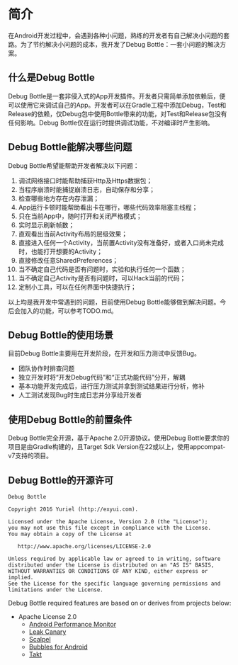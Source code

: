 # 简介
在Android开发过程中，会遇到各种小问题，熟练的开发者有自己解决小问题的套路。为了节约解决小问题的成本，我开发了Debug Bottle：一套小问题的解决方案。
## 什么是Debug Bottle
Debug Bottle是一套非侵入式的App开发插件。开发者只需简单添加依赖后，便可以使用它来调试自己的App。开发者可以在Gradle工程中添加Debug，Test和Release的依赖，仅Debug包中使用Bottle带来的功能，对Test和Release包没有任何影响。Debug Bottle仅在运行时提供调试功能，不对编译时产生影响。
## Debug Bottle能解决哪些问题
Debug Bottle希望能帮助开发者解决以下问题：

1. 调试网络接口时能帮助捕获Http及Https数据包；
2. 当程序崩溃时能捕捉崩溃日志，自动保存和分享；
2. 检查哪些地方存在内存泄漏；
2. App运行卡顿时能帮助看出卡在哪行，哪些代码效率阻塞主线程；
3. 只在当前App中，随时打开和关闭严格模式；
3. 实时显示刷新帧数；
4. 直观看出当前Activity布局的层级效果；
5. 直接进入任何一个Activity，当前置Activity没有准备好，或者入口尚未完成时，也能打开想要的Activity；
6. 直接修改任意SharedPreferences；
7. 当不确定自己代码是否有问题时，实验和执行任何一个函数；
8. 当不确定自己Activity是否有问题时，可以Hack当前的代码；
9. 定制小工具，可以在任何界面中快捷执行；

以上均是我开发中常遇到的问题，目前使用Debug Bottle能够做到解决问题。今后会加入的功能，可以参考TODO.md。
## Debug Bottle的使用场景
目前Debug Bottle主要用在开发阶段，在开发和压力测试中反馈Bug。
- 团队协作时排查问题
- 独立开发时将“开发Debug代码”和“正式功能代码”分开，解耦
- 基本功能开发完成后，进行压力测试并拿到测试结果进行分析，修补
- 人工测试发现Bug时生成日志并分享给开发者

## 使用Debug Bottle的前置条件
Debug Bottle完全开源，基于Apache 2.0开源协议。使用Debug Bottle要求你的项目是由Gradle构建的，且Target Sdk Version在22或以上，使用appcompat-v7支持的项目。

## Debug Bottle的开源许可
```
Debug Bottle

Copyright 2016 Yuriel (http://exyui.com).

Licensed under the Apache License, Version 2.0 (the "License");
you may not use this file except in compliance with the License.
You may obtain a copy of the License at

   http://www.apache.org/licenses/LICENSE-2.0

Unless required by applicable law or agreed to in writing, software
distributed under the License is distributed on an "AS IS" BASIS,
WITHOUT WARRANTIES OR CONDITIONS OF ANY KIND, either express or implied.
See the License for the specific language governing permissions and
limitations under the License.
```

Debug Bottle required features are based on or derives from projects below:
- Apache License 2.0
  - [Android Performance Monitor](https://raw.githubusercontent.com/markzhai/AndroidPerformanceMonitor/master/LICENSE)
  - [Leak Canary](https://raw.githubusercontent.com/square/leakcanary/master/LICENSE.txt)
  - [Scalpel](https://raw.githubusercontent.com/JakeWharton/scalpel/master/LICENSE.txt)
  - [Bubbles for Android](https://raw.githubusercontent.com/txusballesteros/bubbles-for-android/master/LICENSE)
  - [Takt](https://raw.githubusercontent.com/wasabeef/Takt/master/LICENSE)
